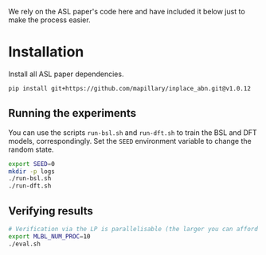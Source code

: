 We rely on the ASL paper's code here and have included it below just to make the process easier.

# Installation

Install all ASL paper dependencies.
```bash
pip install git+https://github.com/mapillary/inplace_abn.git@v1.0.12
```

## Running the experiments

You can use the scripts `run-bsl.sh` and `run-dft.sh` to train the BSL and DFT models, correspondingly.
Set the `SEED` environment variable to change the random state.
```bash
export SEED=0
mkdir -p logs
./run-bsl.sh
./run-dft.sh
```


## Verifying results

```bash
# Verification via the LP is parallelisable (the larger you can afford to make NUM_PROC, the better)
export MLBL_NUM_PROC=10
./eval.sh
```
